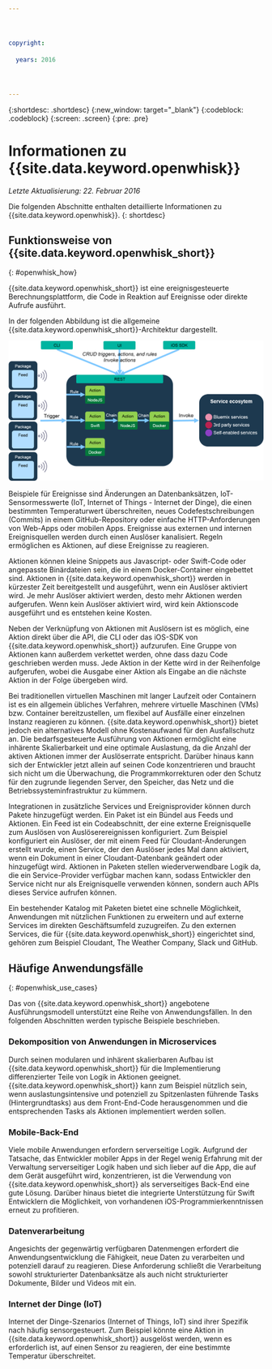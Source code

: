 ```yaml
---

 

copyright:

  years: 2016

 

---
```


{:shortdesc: .shortdesc}
{:new_window: target="_blank"}
{:codeblock: .codeblock}
{:screen: .screen}
{:pre: .pre}

# Informationen zu {{site.data.keyword.openwhisk}}

*Letzte Aktualisierung: 22. Februar 2016*

Die folgenden Abschnitte enthalten detaillierte Informationen zu {{site.data.keyword.openwhisk}}.
{: shortdesc}

## Funktionsweise von {{site.data.keyword.openwhisk_short}}
{: #openwhisk_how}

{{site.data.keyword.openwhisk_short}} ist eine ereignisgesteuerte Berechnungsplattform, die Code in Reaktion auf Ereignisse oder direkte Aufrufe ausführt.

In der folgenden Abbildung ist die allgemeine {{site.data.keyword.openwhisk_short}}-Architektur dargestellt.

![{{site.data.keyword.openwhisk_short}}-Architektur](OpenWhisk.png)

Beispiele für Ereignisse sind Änderungen an Datenbanksätzen, IoT-Sensormesswerte (IoT, Internet of Things - Internet der Dinge), die einen bestimmten Temperaturwert überschreiten, neues Codefestschreibungen (Commits) in einem GitHub-Repository oder einfache HTTP-Anforderungen von Web-Apps oder mobilen Apps. Ereignisse aus externen und internen Ereignisquellen werden durch einen Auslöser kanalisiert. Regeln ermöglichen es Aktionen, auf diese Ereignisse zu reagieren.

Aktionen können kleine Snippets aus Javascript- oder Swift-Code oder angepasste Binärdateien sein, die in einem Docker-Container eingebettet sind. Aktionen in {{site.data.keyword.openwhisk_short}} werden in kürzester Zeit bereitgestellt und ausgeführt, wenn ein Auslöser aktiviert wird. Je mehr Auslöser aktiviert werden, desto mehr Aktionen werden aufgerufen. Wenn kein Auslöser aktiviert wird, wird kein Aktionscode ausgeführt und es entstehen keine Kosten.

Neben der Verknüpfung von Aktionen mit Auslösern ist es möglich, eine Aktion direkt über die API, die CLI oder das iOS-SDK von {{site.data.keyword.openwhisk_short}} aufzurufen. Eine Gruppe von Aktionen kann außerdem verkettet werden, ohne dass dazu Code geschrieben werden muss. Jede Aktion in der Kette wird in der Reihenfolge aufgerufen, wobei die Ausgabe einer Aktion als Eingabe an die nächste Aktion in der Folge übergeben wird.

Bei traditionellen virtuellen Maschinen mit langer Laufzeit oder Containern ist es ein allgemein übliches Verfahren, mehrere virtuelle Maschinen (VMs) bzw. Container bereitzustellen, um flexibel auf Ausfälle einer einzelnen Instanz reagieren zu können. {{site.data.keyword.openwhisk_short}} bietet jedoch ein alternatives Modell ohne Kostenaufwand für den Ausfallschutz an. Die bedarfsgesteuerte Ausführung von Aktionen ermöglicht eine inhärente Skalierbarkeit und eine optimale Auslastung, da die Anzahl der aktiven Aktionen immer der Auslöserrate entspricht. Darüber hinaus kann sich der Entwickler jetzt allein auf seinen Code konzentrieren und braucht sich nicht um die Überwachung, die Programmkorrekturen oder den Schutz für den zugrunde liegenden Server, den Speicher, das Netz und die Betriebssysteminfrastruktur zu kümmern.

Integrationen in zusätzliche Services und Ereignisprovider können durch Pakete hinzugefügt werden. Ein Paket ist ein Bündel aus Feeds und Aktionen. Ein Feed ist ein Codeabschnitt, der eine externe Ereignisquelle zum Auslösen von Auslöserereignissen konfiguriert. Zum Beispiel konfiguriert ein Auslöser, der mit einem Feed für Cloudant-Änderungen erstellt wurde, einen Service, der den Auslöser jedes Mal dann aktiviert, wenn ein Dokument in einer Cloudant-Datenbank geändert oder hinzugefügt wird. Aktionen in Paketen stellen wiederverwendbare Logik da, die ein Service-Provider verfügbar machen kann, sodass Entwickler den Service nicht nur als Ereignisquelle verwenden können, sondern auch APIs dieses Service aufrufen können.

Ein bestehender Katalog mit Paketen bietet eine schnelle Möglichkeit, Anwendungen mit nützlichen Funktionen zu erweitern und auf externe Services im direkten Geschäftsumfeld zuzugreifen. Zu den externen Services, die für {{site.data.keyword.openwhisk_short}} eingerichtet sind, gehören zum Beispiel Cloudant, The Weather Company, Slack und GitHub.


## Häufige Anwendungsfälle
{: #openwhisk_use_cases}

Das von {{site.data.keyword.openwhisk_short}} angebotene Ausführungsmodell unterstützt eine Reihe von Anwendungsfällen. In den folgenden Abschnitten werden typische Beispiele beschrieben.

### Dekomposition von Anwendungen in Microservices
Durch seinen modularen und inhärent skalierbaren Aufbau ist {{site.data.keyword.openwhisk_short}} für die Implementierung differenzierter Teile von Logik in Aktionen geeignet. {{site.data.keyword.openwhisk_short}} kann zum Beispiel nützlich sein, wenn auslastungsintensive und potenziell zu Spitzenlasten führende Tasks (Hintergrundtasks) aus dem Front-End-Code herausgenommen und die entsprechenden Tasks als Aktionen implementiert werden sollen.

### Mobile-Back-End
Viele mobile Anwendungen erfordern serverseitige Logik. Aufgrund der Tatsache, das Entwickler mobiler Apps in der Regel wenig Erfahrung mit der Verwaltung serverseitiger Logik haben und sich lieber auf die App, die auf dem Gerät ausgeführt wird, konzentrieren, ist die Verwendung von {{site.data.keyword.openwhisk_short}} als serverseitiges Back-End eine gute Lösung. Darüber hinaus bietet die integrierte Unterstützung für Swift Entwicklern die Möglichkeit, von vorhandenen iOS-Programmierkenntnissen erneut zu profitieren.

### Datenverarbeitung
Angesichts der gegenwärtig verfügbaren Datenmengen erfordert die Anwendungsentwicklung die Fähigkeit, neue Daten zu verarbeiten und potenziell darauf zu reagieren. Diese Anforderung schließt die Verarbeitung sowohl strukturierter Datenbanksätze als auch nicht strukturierter Dokumente, Bilder und Videos mit ein.

### Internet der Dinge (IoT)
Internet der Dinge-Szenarios (Internet of Things, IoT) sind ihrer Spezifik nach häufig sensorgesteuert. Zum Beispiel könnte eine Aktion in {{site.data.keyword.openwhisk_short}} ausgelöst werden, wenn es erforderlich ist, auf einen Sensor zu reagieren, der eine bestimmte Temperatur überschreitet.



